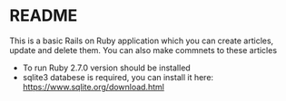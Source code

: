 # README

This is a basic Rails on Ruby application which you can create articles, update and delete them. You can also make commnets to these articles

* To run Ruby 2.7.0 version should be installed
* sqlite3 databese is required, you can install it here: https://www.sqlite.org/download.html

